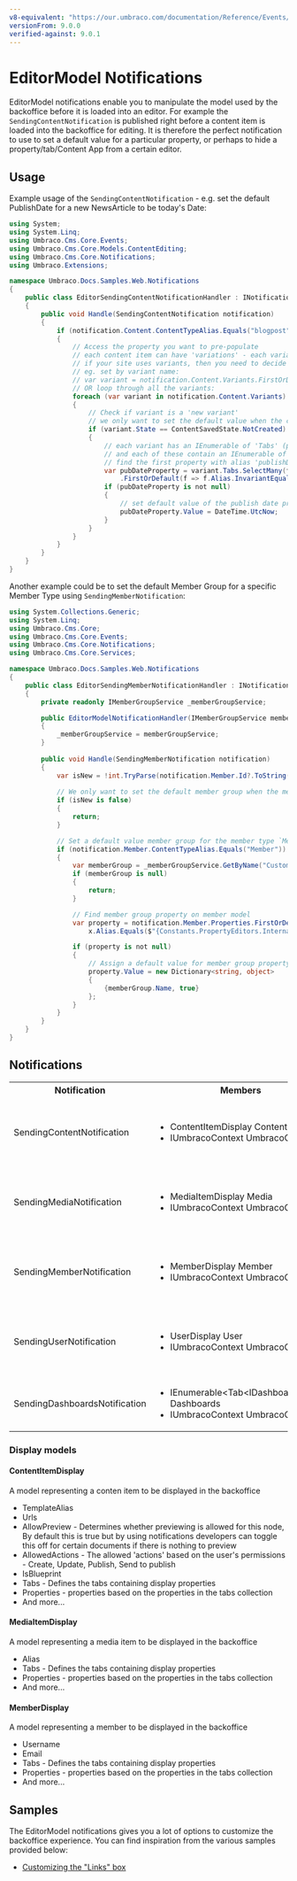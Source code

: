 ```yaml
---
v8-equivalent: "https://our.umbraco.com/documentation/Reference/Events/EditorModel-Events"
versionFrom: 9.0.0
verified-against: 9.0.1
---
```


# EditorModel Notifications

EditorModel notifications enable you to manipulate the model used by the backoffice before it is loaded into an editor. For example the `SendingContentNotification` is published right before a content item is loaded into the backoffice for editing. It is therefore the perfect notification to use to set a default value for a particular property, or perhaps to hide a property/tab/Content App from a certain editor.

## Usage

Example usage of the `SendingContentNotification` - e.g. set the default PublishDate for a new NewsArticle to be today's Date:

```C#
using System;
using System.Linq;
using Umbraco.Cms.Core.Events;
using Umbraco.Cms.Core.Models.ContentEditing;
using Umbraco.Cms.Core.Notifications;
using Umbraco.Extensions;

namespace Umbraco.Docs.Samples.Web.Notifications
{
    public class EditorSendingContentNotificationHandler : INotificationHandler<SendingContentNotification>
    {
        public void Handle(SendingContentNotification notification)
        {
            if (notification.Content.ContentTypeAlias.Equals("blogpost"))
            {
                // Access the property you want to pre-populate
                // each content item can have 'variations' - each variation is represented by the `ContentVariantDisplay` class.
                // if your site uses variants, then you need to decide whether to set the default value for all variants or a specific variant
                // eg. set by variant name:
                // var variant = notification.Content.Variants.FirstOrDefault(f => f.Name == "specificVariantName");
                // OR loop through all the variants:
                foreach (var variant in notification.Content.Variants)
                {
                    // Check if variant is a 'new variant'
                    // we only want to set the default value when the content item is first created
                    if (variant.State == ContentSavedState.NotCreated)
                    {
                        // each variant has an IEnumerable of 'Tabs' (property groupings)
                        // and each of these contain an IEnumerable of `ContentPropertyDisplay` properties
                        // find the first property with alias 'publishDate'
                        var pubDateProperty = variant.Tabs.SelectMany(f => f.Properties)
                            .FirstOrDefault(f => f.Alias.InvariantEquals("publishDate"));
                        if (pubDateProperty is not null)
                        {
                            // set default value of the publish date property if it exists
                            pubDateProperty.Value = DateTime.UtcNow;
                        }
                    }
                }
            }
        }
    }
}
```

Another example could be to set  the default Member Group for a specific Member Type using `SendingMemberNotification`:

```C#
using System.Collections.Generic;
using System.Linq;
using Umbraco.Cms.Core;
using Umbraco.Cms.Core.Events;
using Umbraco.Cms.Core.Notifications;
using Umbraco.Cms.Core.Services;

namespace Umbraco.Docs.Samples.Web.Notifications
{
    public class EditorSendingMemberNotificationHandler : INotificationHandler<SendingMemberNotification>
    {
        private readonly IMemberGroupService _memberGroupService;

        public EditorModelNotificationHandler(IMemberGroupService memberGroupService)
        {
            _memberGroupService = memberGroupService;
        }
        
        public void Handle(SendingMemberNotification notification)
        {
            var isNew = !int.TryParse(notification.Member.Id?.ToString(), out int id) || id == 0;
            
            // We only want to set the default member group when the member is initially created, eg doesn't have an Id yet
            if (isNew is false)
            {
                return;
            }

            // Set a default value member group for the member type `Member`
            if (notification.Member.ContentTypeAlias.Equals("Member"))
            {
                var memberGroup = _memberGroupService.GetByName("Customer");
                if (memberGroup is null)
                {
                    return;
                }

                // Find member group property on member model
                var property = notification.Member.Properties.FirstOrDefault(x =>
                    x.Alias.Equals($"{Constants.PropertyEditors.InternalGenericPropertiesPrefix}membergroup"));

                if (property is not null)
                {
                    // Assign a default value for member group property
                    property.Value = new Dictionary<string, object>
                    {
                        {memberGroup.Name, true}
                    };
                }
            }
        }
    }
}
```

## Notifications

<table>
  <tr>
    <th>Notification</th>
    <th>Members</th>
    <th>Description</th>
  </tr>

  <tr>
    <td>SendingContentNotification</td>
    <td>
      <ul>
        <li>ContentItemDisplay Content</li>
        <li>IUmbracoContext UmbracoContext</li>
      </ul>
    </td>
    <td>
    Published right before the editor model is sent for editing in the content section.<br/>
    NOTE: Content is a Umbraco.Cms.Core.Models.ContentEditing.ContentItemDisplay type which contains the tabs and properties of the elements about to be loaded for editing.
    </td>
  </tr>

  <tr>
    <td>SendingMediaNotification</td>
    <td>
      <ul>
        <li>MediaItemDisplay Media</li>
        <li>IUmbracoContext UmbracoContext</li>
      </ul>
    </td>
    <td>Published right before the editor model is sent for editing in the media section<br/>
    NOTE: Media is a Umbraco.Cms.Core.Models.ContentEditing.MediaItemDisplay type which in turn contains the tabs and properties of the elements about to be loaded for editing.
    </td>
  </tr>

  <tr>
    <td>SendingMemberNotification</td>
    <td>
      <ul>
        <li>MemberDisplay Member</li>
        <li>IUmbracoContext UmbracoContext</li>
      </ul>
    </td>
    <td>
    Published right before the editor model is sent for editing in the member section.<br/>
    NOTE: Member is a Umbraco.Cms.Core.Models.ContentEditing.MemberDisplay type which in turn contains the tabs and properties of the elements about to be loaded for editing.
    </td>
  </tr>

  <tr>
    <td>SendingUserNotification</td>
    <td>
      <ul>
        <li>UserDisplay User</li>
        <li>IUmbracoContext UmbracoContext</li>
      </ul>
    </td>
    <td>
    Published right before the editor model is sent for editing in the user section.<br/>
    NOTE: User is a Umbraco.Cms.Core.Models.ContentEditing.UserDisplay type which in turn contains the tabs and properties of the elements about to be loaded for editing.
    </td>
  </tr>
  
  <tr>
    <td>SendingDashboardsNotification</td>
    <td>
      <ul>
        <li>IEnumerable&ltTab&ltIDashboardSlim&gt&gt Dashboards</li>
        <li>IUmbracoContext UmbracoContext</li>
      </ul>
    </td>
    <td>
    Published right before the a dashboard is retrieved in a section.<br>
    NOTE: Dashboards is a collection of IDashboardSlim, each object gives you access to Label, Alias, Properties, whether it's expanded, and whether it IsActive.
    </td>
  </tr>
</table>

### Display models

#### ContentItemDisplay

A model representing a conten item to be displayed in the backoffice

* TemplateAlias
* Urls
* AllowPreview - Determines whether previewing is allowed for this node, By default this is true but by using notifications developers can toggle this off for certain documents if there is nothing to preview
* AllowedActions - The allowed 'actions' based on the user's permissions - Create, Update, Publish, Send to publish
* IsBlueprint
* Tabs - Defines the tabs containing display properties
* Properties - properties based on the properties in the tabs collection
* And more...

#### MediaItemDisplay

A model representing a media item to be displayed in the backoffice

* Alias
* Tabs - Defines the tabs containing display properties
* Properties - properties based on the properties in the tabs collection
* And more...

#### MemberDisplay

A model representing a member to be displayed in the backoffice

* Username
* Email
* Tabs - Defines the tabs containing display properties
* Properties - properties based on the properties in the tabs collection
* And more...

## Samples 

The EditorModel notifications gives you a lot of options to customize the backoffice experience. You can find inspiration from the various samples provided below:

* [Customizing the "Links" box](Customizing-the-links-box.md)
